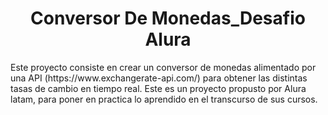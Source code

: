 <h1 align="center"> Conversor De Monedas_Desafio Alura</h1>

<p>Este proyecto consiste en crear un conversor de monedas alimentado por una API (https://www.exchangerate-api.com/) para obtener las distintas tasas de cambio en tiempo real.
Este es un proyecto propusto por Alura latam, para poner en practica lo aprendido en el transcurso de sus cursos.
